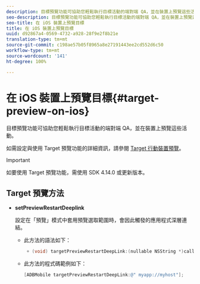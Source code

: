 ```yaml
---
description: 目標預覽功能可協助您輕鬆執行目標活動的端對端 QA，並在裝置上預覽這些活動。
seo-description: 目標預覽功能可協助您輕鬆執行目標活動的端對端 QA，並在裝置上預覽這些活動。
seo-title: 在 iOS 裝置上預覽目標
title: 在 iOS 裝置上預覽目標
uuid: d92867a4-0569-4732-a928-28f9e2f8b21e
translation-type: tm+mt
source-git-commit: c198ae57b05f8965a8e27191443ee2cd552d6c50
workflow-type: tm+mt
source-wordcount: '141'
ht-degree: 100%

---
```



# 在 iOS 裝置上預覽目標{#target-preview-on-ios}

目標預覽功能可協助您輕鬆執行目標活動的端對端 QA，並在裝置上預覽這些活動。

如需設定與使用 Target 預覽功能的詳細資訊，請參閱 [Target 行動裝置預覽](https://docs.adobe.com/content/help/zh-Hant/target/using/implement-target/mobile-apps/target-mobile-preview.html)。

>[!IMPORTANT]
>
>如要使用 Target 預覽功能，需使用 SDK 4.14.0 或更新版本。

## Target 預覽方法

* **setPreviewRestartDeeplink**

   設定在「預覽」模式中套用預覽選取範圍時，會因此觸發的應用程式深層連結。

   * 此方法的語法如下：

      ```objective-c
       + (void) targetPreviewRestartDeepLink:(nullable NSString *)callbackURL;
      ```

   * 此方法的程式碼範例如下：

      ```objective-c
      [ADBMobile targetPreviewRestartDeepLink:@" myapp://myhost"]; 
      ```
